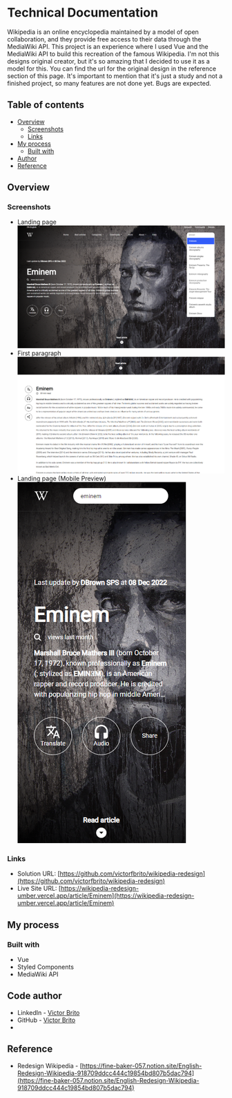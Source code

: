 # Technical Documentation

Wikipedia is an online encyclopedia maintained by a model of open collaboration, and they provide free access to their data through the MediaWiki API. This project is an experience where I used Vue and the MediaWiki API to build this recreation of the famous Wikipedia. I'm not this designs original creator, but it's so amazing that I decided to use it as a model for this. You can find the url for the original design in the reference section of this page. It's important to mention that it's just a study and not a finished project, so many features are not done yet. Bugs are expected.

## Table of contents

- [Overview](#overview)
  - [Screenshots](#screenshots)
  - [Links](#links)
- [My process](#my-process)
  - [Built with](#built-with)
- [Author](#code-author)
- [Reference](#reference)

## Overview

### Screenshots

- Landing page
![](p1.png)
- First paragraph
![](p2.png)
- Landing page (Mobile Preview)
![](p3.png)


### Links

- Solution URL: [https://github.com/victorfbrito/wikipedia-redesign](https://github.com/victorfbrito/wikipedia-redesign)
- Live Site URL: [https://wikipedia-redesign-umber.vercel.app/article/Eminem](https://wikipedia-redesign-umber.vercel.app/article/Eminem)

## My process

### Built with

- Vue
- Styled Components
- MediaWiki API

## Code author

- LinkedIn - [Victor Brito](https://www.linkedin.com/in/vbrito-dev/)
- GitHub - [Victor Brito](https://github.com/victorfbrito/)
- 
## Reference

- Redesign Wikipedia - [https://fine-baker-057.notion.site/English-Redesign-Wikipedia-918709ddcc444c19854bd807b5dac794](https://fine-baker-057.notion.site/English-Redesign-Wikipedia-918709ddcc444c19854bd807b5dac794)
